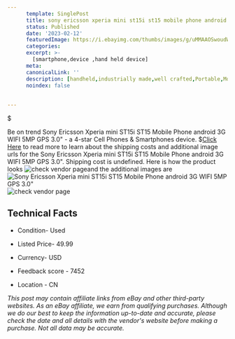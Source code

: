 ```yaml
---
      template: SinglePost
      title: sony ericsson xperia mini st15i st15 mobile phone android 3g wifi 5mp gps 3 0 
      status: Published
      date: '2023-02-12'
      featuredImage: https://i.ebayimg.com/thumbs/images/g/uMMAAOSwoudW4TQB/s-l225.jpg
      categories: 
      excerpt: >-
        [smartphone,device ,hand held device]
      meta:
      canonicalLink: ''
      description: [handheld,industrially made,well crafted,Portable,Mobile,Compact,Convenient,Lightweight,Maneuverable,Man-portable,Miniature,Carriable,Hand-held,Light,Holdable,Transportable,Mobile device,Pocket-sized,On-the-go,Wireless,Cordless,Compact size,Convenient size, smartphone,device ,hand held device]
      noindex: false
      
        
---
```

$

Be on trend Sony Ericsson Xperia mini ST15i ST15 Mobile Phone android 3G WIFI 5MP GPS 3.0" - a 4-star Cell Phones & Smartphones device.
$[Click Here](https://www.ebay.com/itm/332593027043?hash=item4d7016d7e3%3Ag%3AuMMAAOSwoudW4TQB&mkevt=1&mkcid=1&mkrid=711-53200-19255-0&campid=%253CePNCampaignId%253E&customid=%253CreferenceId%253E&toolid=10049) to read more to learn about the shipping costs and additional image urls for the Sony Ericsson Xperia mini ST15i ST15 Mobile Phone android 3G WIFI 5MP GPS 3.0". Shipping cost is undefined. Here is how the product looks ![check vendor page](https://i.ebayimg.com/thumbs/images/g/uMMAAOSwoudW4TQB/s-l225.jpg)and the additional images are![Sony Ericsson Xperia mini ST15i ST15 Mobile Phone android 3G WIFI 5MP GPS 3.0"](https://i.ebayimg.com/images/g/uMMAAOSwoudW4TQB/s-l960.jpg)![check vendor page](https://origin-galleryplus.ebayimg.com/ws/web/332593027043_2_0_1/225x225.jpg,https://origin-galleryplus.ebayimg.com/ws/web/332593027043_3_0_1/225x225.jpg,https://origin-galleryplus.ebayimg.com/ws/web/332593027043_4_0_1/225x225.jpg,https://origin-galleryplus.ebayimg.com/ws/web/332593027043_5_0_1/225x225.jpg,https://origin-galleryplus.ebayimg.com/ws/web/332593027043_6_0_1/225x225.jpg,https://origin-galleryplus.ebayimg.com/ws/web/332593027043_7_0_1/225x225.jpg)



 ## Technical Facts 



     
      

 - Condition- Used 


      

 - Listed Price- 49.99 


      

 - Currency- USD 


      

 - Feedback score - 7452 


      

 - Location - CN 


      
      

 *_This post may contain affiliate links from eBay and other third-party websites. As an eBay affiliate, we earn from qualifying purchases. Although we do our best to keep the information up-to-date and accurate, please check the date and all details with the vendor's website before making a purchase. Not all data may be accurate._*






